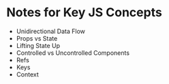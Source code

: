 # Notes for Key JS Concepts

- Unidirectional Data Flow
- Props vs State
- Lifting State Up
- Controlled vs Uncontrolled Components
- Refs
- Keys
- Context
